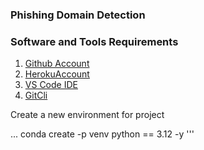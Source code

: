 ### Phishing Domain Detection

### Software and Tools Requirements

1. [Github Account](https://github.com)
2. [HerokuAccount](https://heroku.com)
3. [VS Code IDE](https://code.visualstudio.com/)
4. [GitCli](https://git-scm.com/downloads)

Create a new environment for project

...
conda create -p venv python == 3.12 -y 
'''
